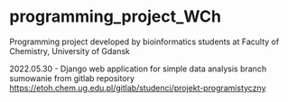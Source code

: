 # programming_project_WCh
Programming project developed by bioinformatics students at Faculty of Chemistry, 
University of Gdansk

2022.05.30 - Django web application for simple data analysis
branch sumowanie from gitlab repository https://etoh.chem.ug.edu.pl/gitlab/studenci/projekt-programistyczny


